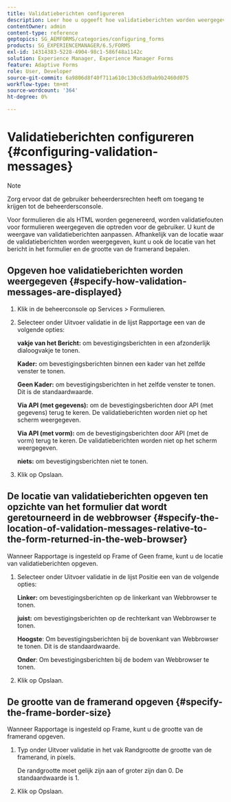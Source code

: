 ```yaml
---
title: Validatieberichten configureren
description: Leer hoe u opgeeft hoe validatieberichten worden weergegeven en waar deze zich bevinden ten opzichte van het formulier dat wordt geretourneerd in de webbrowser.
contentOwner: admin
content-type: reference
geptopics: SG_AEMFORMS/categories/configuring_forms
products: SG_EXPERIENCEMANAGER/6.5/FORMS
exl-id: 14314383-5228-4904-98c1-586f48a1142c
solution: Experience Manager, Experience Manager Forms
feature: Adaptive Forms
role: User, Developer
source-git-commit: 6a9806d8f40f711a610c130c63d9ab9b2460d075
workflow-type: tm+mt
source-wordcount: '364'
ht-degree: 0%

---
```


# Validatieberichten configureren {#configuring-validation-messages}

>[!NOTE]
> 
> Zorg ervoor dat de gebruiker beheerdersrechten heeft om toegang te krijgen tot de beheerdersconsole.

Voor formulieren die als HTML worden gegenereerd, worden validatiefouten voor formulieren weergegeven die optreden voor de gebruiker. U kunt de weergave van validatieberichten aanpassen. Afhankelijk van de locatie waar de validatieberichten worden weergegeven, kunt u ook de locatie van het bericht in het formulier en de grootte van de framerand bepalen.

## Opgeven hoe validatieberichten worden weergegeven {#specify-how-validation-messages-are-displayed}

1. Klik in de beheerconsole op Services > Formulieren.
1. Selecteer onder Uitvoer validatie in de lijst Rapportage een van de volgende opties:

   **vakje van het Bericht:** om bevestigingsberichten in een afzonderlijk dialoogvakje te tonen.

   **Kader:** om bevestigingsberichten binnen een kader van het zelfde venster te tonen.

   **Geen Kader:** om bevestigingsberichten in het zelfde venster te tonen. Dit is de standaardwaarde.

   **Via API (met gegevens):** om de bevestigingsberichten door API (met gegevens) terug te keren. De validatieberichten worden niet op het scherm weergegeven.

   **Via API (met vorm):** om de bevestigingsberichten door API (met de vorm) terug te keren. De validatieberichten worden niet op het scherm weergegeven.

   **niets:** om bevestigingsberichten niet te tonen.

1. Klik op Opslaan.

## De locatie van validatieberichten opgeven ten opzichte van het formulier dat wordt geretourneerd in de webbrowser {#specify-the-location-of-validation-messages-relative-to-the-form-returned-in-the-web-browser}

Wanneer Rapportage is ingesteld op Frame of Geen frame, kunt u de locatie van validatieberichten opgeven.

1. Selecteer onder Uitvoer validatie in de lijst Positie een van de volgende opties:

   **Linker:** om bevestigingsberichten op de linkerkant van Webbrowser te tonen.

   **juist:** om bevestigingsberichten op de rechterkant van Webbrowser te tonen.

   **Hoogste**: Om bevestigingsberichten bij de bovenkant van Webbrowser te tonen. Dit is de standaardwaarde.

   **Onder**: Om bevestigingsberichten bij de bodem van Webbrowser te tonen.

1. Klik op Opslaan.

## De grootte van de framerand opgeven {#specify-the-frame-border-size}

Wanneer Rapportage is ingesteld op Frame, kunt u de grootte van de framerand opgeven.

1. Typ onder Uitvoer validatie in het vak Randgrootte de grootte van de framerand, in pixels.

   De randgrootte moet gelijk zijn aan of groter zijn dan 0. De standaardwaarde is 1.

1. Klik op Opslaan.
